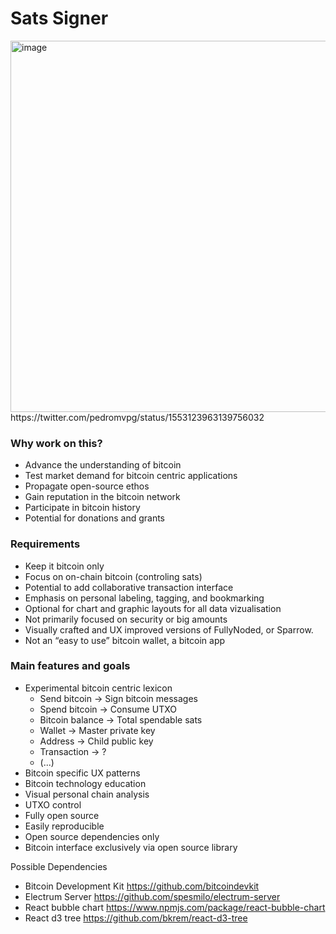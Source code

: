 # Sats Signer

<img width="594" alt="image" src="https://user-images.githubusercontent.com/807505/183712134-d1f56508-4576-4c6b-b262-3e09dee9cd31.png">
https://twitter.com/pedromvpg/status/1553123963139756032

### Why work on this?
* Advance the understanding of bitcoin
* Test market demand for bitcoin centric applications
* Propagate open-source ethos
* Gain reputation in the bitcoin network
* Participate in bitcoin history 
* Potential for donations and grants


### Requirements
* Keep it bitcoin only
* Focus on on-chain bitcoin (controling sats)
* Potential to add collaborative transaction interface
* Emphasis on personal labeling, tagging, and bookmarking
* Optional for chart and graphic layouts for all data vizualisation
* Not primarily focused on security or big amounts
* Visually crafted and UX improved versions of FullyNoded, or Sparrow.
* Not an “easy to use” bitcoin wallet, a bitcoin app


### Main features and goals
* Experimental bitcoin centric lexicon
    * Send bitcoin -> Sign bitcoin messages
    * Spend bitcoin -> Consume UTXO
    * Bitcoin balance -> Total spendable sats
    * Wallet -> Master private key
    * Address -> Child public key
    * Transaction -> ?
    * (...)
* Bitcoin specific UX patterns
* Bitcoin technology education
* Visual personal chain analysis
* UTXO control
* Fully open source 
* Easily reproducible
* Open source dependencies only
* Bitcoin interface exclusively via open source library



Possible Dependencies
* Bitcoin Development Kit https://github.com/bitcoindevkit
* Electrum Server https://github.com/spesmilo/electrum-server
* React bubble chart https://www.npmjs.com/package/react-bubble-chart
* React d3 tree https://github.com/bkrem/react-d3-tree
